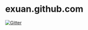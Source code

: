# exuan.github.com

[![Gitter](https://badges.gitter.im/Join%20Chat.svg)](https://gitter.im/exuan/exuan.github.com?utm_source=badge&utm_medium=badge&utm_campaign=pr-badge&utm_content=badge)